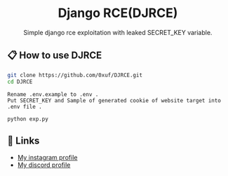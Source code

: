 </br>
</br>


<h1 align="center">Django RCE(DJRCE)</h1>

<div align="center">
 Simple django rce exploitation with leaked SECRET_KEY variable.
</div>


## 📋 How to use DJRCE
```bash
git clone https://github.com/0xuf/DJRCE.git
cd DJRCE
```
```
Rename .env.example to .env .
Put SECRET_KEY and Sample of generated cookie of website target into .env file .
```

```bash
python exp.py
```

## 🔗 Links
- [My instagram profile](https://www.instagram.com/n0t.4vailable/)
- [My discord profile](https://discord.com/users/497419128701976587)